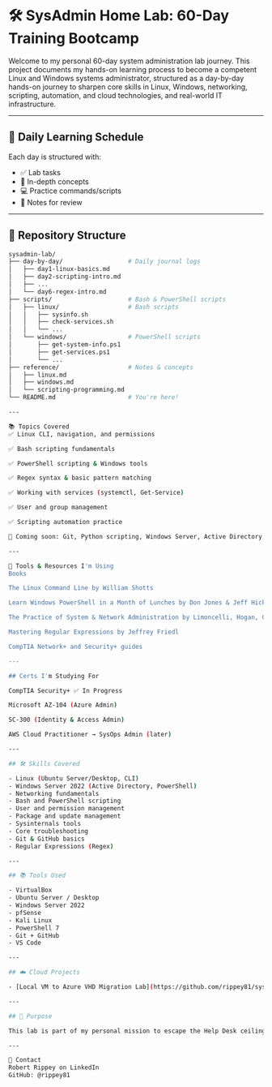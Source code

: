 # 🛠️ SysAdmin Home Lab: 60-Day Training Bootcamp

Welcome to my personal 60-day system administration lab journey. This project documents my hands-on learning process to become a competent Linux and Windows systems administrator, structured as a day-by-day hands-on journey to sharpen core skills in Linux, Windows, networking, scripting, automation, and cloud technologies, and real-world IT infrastructure.

---

## 📅 Daily Learning Schedule

Each day is structured with:
- ✅ Lab tasks
- 🧠 In-depth concepts
- 💻 Practice commands/scripts
- 📓 Notes for review

---

## 📁 Repository Structure

```bash
sysadmin-lab/
├── day-by-day/                  # Daily journal logs
│   ├── day1-linux-basics.md
│   ├── day2-scripting-intro.md
│   ├── ...
│   └── day6-regex-intro.md
├── scripts/                     # Bash & PowerShell scripts
│   ├── linux/                   # Bash scripts
│   │   ├── sysinfo.sh
│   │   ├── check-services.sh
│   │   └── ...
│   └── windows/                 # PowerShell scripts
│       ├── get-system-info.ps1
│       ├── get-services.ps1
│       └── ...
├── reference/                   # Notes & concepts
│   ├── linux.md
│   ├── windows.md
│   └── scripting-programming.md
└── README.md                    # You're here!

---

📚 Topics Covered
✅ Linux CLI, navigation, and permissions

✅ Bash scripting fundamentals

✅ PowerShell scripting & Windows tools

✅ Regex syntax & basic pattern matching

✅ Working with services (systemctl, Get-Service)

✅ User and group management

✅ Scripting automation practice

🚧 Coming soon: Git, Python scripting, Windows Server, Active Directory, Azure, and AWS

---

📘 Tools & Resources I'm Using
Books

The Linux Command Line by William Shotts

Learn Windows PowerShell in a Month of Lunches by Don Jones & Jeff Hicks

The Practice of System & Network Administration by Limoncelli, Hogan, Chalup

Mastering Regular Expressions by Jeffrey Friedl

CompTIA Network+ and Security+ guides

---

## Certs I'm Studying For

CompTIA Security+ ✅ In Progress

Microsoft AZ-104 (Azure Admin)

SC-300 (Identity & Access Admin)

AWS Cloud Practitioner → SysOps Admin (later)

---

## 🛠️ Skills Covered

- Linux (Ubuntu Server/Desktop, CLI)
- Windows Server 2022 (Active Directory, PowerShell)
- Networking fundamentals
- Bash and PowerShell scripting
- User and permission management
- Package and update management
- Sysinternals tools
- Core troubleshooting
- Git & GitHub basics
- Regular Expressions (Regex)

---

## 📚 Tools Used

- VirtualBox
- Ubuntu Server / Desktop
- Windows Server 2022
- pfSense
- Kali Linux
- PowerShell 7
- Git + GitHub
- VS Code

---

## ☁️ Cloud Projects

- [Local VM to Azure VHD Migration Lab](https://github.com/rippey81/sysadmin-cloud-vhd-migration)

---

## 🚀 Purpose

This lab is part of my personal mission to escape the Help Desk ceiling, build real infrastructure and automation skills, and transition into a high-level System Administrator or Cloud Operations role with strong DevOps and security foundations.

---

💬 Contact
Robert Rippey on LinkedIn
GitHub: @rippey81
